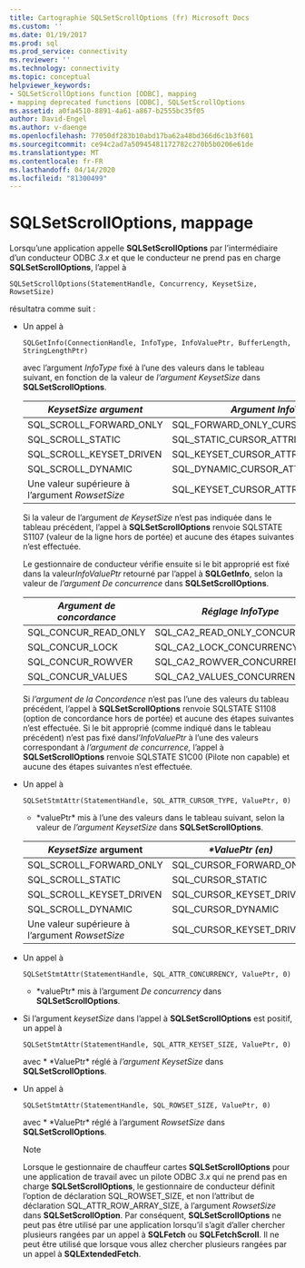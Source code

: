 ```yaml
---
title: Cartographie SQLSetScrollOptions (fr) Microsoft Docs
ms.custom: ''
ms.date: 01/19/2017
ms.prod: sql
ms.prod_service: connectivity
ms.reviewer: ''
ms.technology: connectivity
ms.topic: conceptual
helpviewer_keywords:
- SQLSetScrollOptions function [ODBC], mapping
- mapping deprecated functions [ODBC], SQLSetScrollOptions
ms.assetid: a0fa4510-8891-4a61-a867-b2555bc35f05
author: David-Engel
ms.author: v-daenge
ms.openlocfilehash: 77050df283b10abd17ba62a48bd366d6c1b3f601
ms.sourcegitcommit: ce94c2ad7a50945481172782c270b5b0206e61de
ms.translationtype: MT
ms.contentlocale: fr-FR
ms.lasthandoff: 04/14/2020
ms.locfileid: "81300499"
---
```

# <a name="sqlsetscrolloptions-mapping"></a>SQLSetScrollOptions, mappage
Lorsqu’une application appelle **SQLSetScrollOptions** par l’intermédiaire d’un conducteur ODBC *3.x* et que le conducteur ne prend pas en charge **SQLSetScrollOptions**, l’appel à  
  
```  
SQLSetScrollOptions(StatementHandle, Concurrency, KeysetSize, RowsetSize)  
```  
  
 résultatra comme suit :  
  
-   Un appel à  
  
    ```  
    SQLGetInfo(ConnectionHandle, InfoType, InfoValuePtr, BufferLength, StringLengthPtr)  
    ```  
  
     avec l’argument *InfoType* fixé à l’une des valeurs dans le tableau suivant, en fonction de la valeur de *l’argument KeysetSize* dans **SQLSetScrollOptions**.  
  
    |*KeysetSize argument*|*Argument InfoType*|  
    |---------------------------|-------------------------|  
    |SQL_SCROLL_FORWARD_ONLY|SQL_FORWARD_ONLY_CURSOR_ATTRIBUTES2|  
    |SQL_SCROLL_STATIC|SQL_STATIC_CURSOR_ATTRIBUTES2|  
    |SQL_SCROLL_KEYSET_DRIVEN|SQL_KEYSET_CURSOR_ATTRIBUTES2|  
    |SQL_SCROLL_DYNAMIC|SQL_DYNAMIC_CURSOR_ATTRIBUTES2|  
    |Une valeur supérieure à l’argument *RowsetSize*|SQL_KEYSET_CURSOR_ATTRIBUTES2|  
  
     Si la valeur de l’argument *de KeysetSize* n’est pas indiquée dans le tableau précédent, l’appel à **SQLSetScrollOptions** renvoie SQLSTATE S1107 (valeur de la ligne hors de portée) et aucune des étapes suivantes n’est effectuée.  
  
     Le gestionnaire de conducteur vérifie ensuite si le bit approprié est fixé dans la valeur*InfoValuePtr* retourné par l’appel à **SQLGetInfo**, selon la valeur de *l’argument De concurrence* dans **SQLSetScrollOptions**.  
  
    |*Argument de concordance*|*Réglage InfoType*|  
    |----------------------------|------------------------|  
    |SQL_CONCUR_READ_ONLY|SQL_CA2_READ_ONLY_CONCURRENCY|  
    |SQL_CONCUR_LOCK|SQL_CA2_LOCK_CONCURRENCY|  
    |SQL_CONCUR_ROWVER|SQL_CA2_ROWVER_CONCURRENCY|  
    |SQL_CONCUR_VALUES|SQL_CA2_VALUES_CONCURRENCY|  
  
     Si *l’argument de la Concordence* n’est pas l’une des valeurs du tableau précédent, l’appel à **SQLSetScrollOptions** renvoie SQLSTATE S1108 (option de concordance hors de portée) et aucune des étapes suivantes n’est effectuée. Si le bit approprié (comme indiqué dans le tableau précédent) n’est pas fixé dans*l’InfoValuePtr* à l’une des valeurs correspondant à *l’argument de concurrence,* l’appel à **SQLSetScrollOptions** renvoie SQLSTATE S1C00 (Pilote non capable) et aucune des étapes suivantes n’est effectuée.  
  
-   Un appel à  
  
    ```  
    SQLSetStmtAttr(StatementHandle, SQL_ATTR_CURSOR_TYPE, ValuePtr, 0)  
    ```  
  
     * \*valuePtr* mis à l’une des valeurs dans le tableau suivant, selon la valeur de *l’argument KeysetSize* dans **SQLSetScrollOptions**.  
  
    |*KeysetSize* argument|*\*ValuePtr (en)*|  
    |---------------------------|------------------|  
    |SQL_SCROLL_FORWARD_ONLY|SQL_CURSOR_FORWARD_ONLY|  
    |SQL_SCROLL_STATIC|SQL_CURSOR_STATIC|  
    |SQL_SCROLL_KEYSET_DRIVEN|SQL_CURSOR_KEYSET_DRIVEN|  
    |SQL_SCROLL_DYNAMIC|SQL_CURSOR_DYNAMIC|  
    |Une valeur supérieure à l’argument *RowsetSize*|SQL_CURSOR_KEYSET_DRIVEN|  
  
-   Un appel à  
  
    ```  
    SQLSetStmtAttr(StatementHandle, SQL_ATTR_CONCURRENCY, ValuePtr, 0)  
    ```  
  
     * \*valuePtr* mis à l’argument *De concurrency* dans **SQLSetScrollOptions**.  
  
-   Si l’argument *keysetSize* dans l’appel à **SQLSetScrollOptions** est positif, un appel à  
  
    ```  
    SQLSetStmtAttr(StatementHandle, SQL_ATTR_KEYSET_SIZE, ValuePtr, 0)  
    ```  
  
     avec * \*ValuePtr* réglé à *l’argument KeysetSize* dans **SQLSetScrollOptions**.  
  
-   Un appel à  
  
    ```  
    SQLSetStmtAttr(StatementHandle, SQL_ROWSET_SIZE, ValuePtr, 0)  
    ```  
  
     avec * \*ValuePtr* réglé à l’argument *RowsetSize* dans **SQLSetScrollOptions**.  
  
    > [!NOTE]  
    >  Lorsque le gestionnaire de chauffeur cartes **SQLSetScrollOptions** pour une application de travail avec un pilote ODBC *3.x* qui ne prend pas en charge **SQLSetScrollOptions**, le gestionnaire de conducteur définit l’option de déclaration SQL_ROWSET_SIZE, et non l’attribut de déclaration SQL_ATTR_ROW_ARRAY_SIZE, à l’argument *RowsetSize* dans **SQLSetScrollOption**. Par conséquent, **SQLSetScrollOptions** ne peut pas être utilisé par une application lorsqu’il s’agit d’aller chercher plusieurs rangées par un appel à **SQLFetch** ou **SQLFetchScroll**. Il ne peut être utilisé que lorsque vous allez chercher plusieurs rangées par un appel à **SQLExtendedFetch**.
